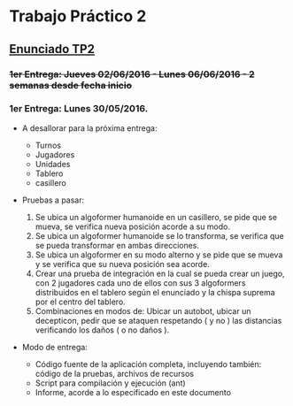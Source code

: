 Trabajo Práctico 2
=================

## [Enunciado TP2](https://docs.google.com/document/d/1TRXdMIcBzeZ8nkx3D7Oj51ysUXpI5cZWzbrTyp-dPFw/edit?usp=sharing)

### ~~1er Entrega: Jueves 02/06/2016 - Lunes 06/06/2016 - 2 semanas desde fecha inicio~~
### 1er Entrega: **Lunes 30/05/2016**.

* A desallorar para la próxima entrega:
  * Turnos
  * Jugadores
  * Unidades
  * Tablero
  * casillero



* Pruebas a pasar:
  1. Se ubica un algoformer humanoide en un casillero, se pide que se mueva, se verifica nueva posición acorde a su modo.
  2. Se ubica un algoformer humanoide se lo transforma, se verifica que se pueda transformar en ambas direcciones.
  3. Se ubica un algoformer en su modo alterno y se pide que se mueva y se verifica que su nueva posición sea acorde.
  4. Crear una prueba de integración en la cual se pueda crear un juego, con 2 jugadores cada uno de ellos con sus 3 algoformers distribuidos en el tablero según el enunciado y la chispa suprema por el centro del tablero.
  5. Combinaciones en modos de: Ubicar un autobot, ubicar un decepticon, pedir que se ataquen respetando ( y no ) las distancias verificando los daños ( o no daños ).



* Modo de entrega:
  * Código fuente de la aplicación completa, incluyendo también: código de la pruebas, archivos de recursos
  * Script para compilación y ejecución (ant)
  * Informe, acorde a lo especificado en este documento
